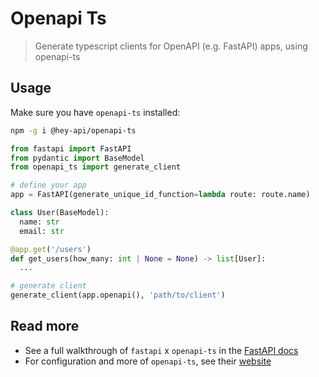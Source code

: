 # Openapi Ts

> Generate typescript clients for OpenAPI (e.g. FastAPI) apps, using openapi-ts

## Usage

Make sure you have `openapi-ts` installed:
  
```bash
npm -g i @hey-api/openapi-ts
```

```python
from fastapi import FastAPI
from pydantic import BaseModel
from openapi_ts import generate_client

# define your app
app = FastAPI(generate_unique_id_function=lambda route: route.name)

class User(BaseModel):
  name: str
  email: str

@app.get('/users')
def get_users(how_many: int | None = None) -> list[User]:
  ...

# generate client
generate_client(app.openapi(), 'path/to/client')
```

## Read more

- See a full walkthrough of `fastapi` x `openapi-ts` in the [FastAPI docs](https://fastapi.tiangolo.com/advanced/generate-clients/#generate-a-typescript-client)
- For configuration and more of `openapi-ts`, see their [website](https://github.com/hey-api/openapi-ts)